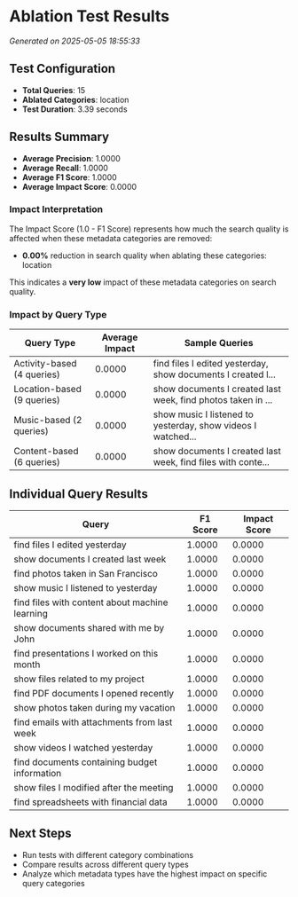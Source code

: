 # Ablation Test Results

*Generated on 2025-05-05 18:55:33*

## Test Configuration

- **Total Queries**: 15
- **Ablated Categories**: location
- **Test Duration**: 3.39 seconds

## Results Summary

- **Average Precision**: 1.0000
- **Average Recall**: 1.0000
- **Average F1 Score**: 1.0000
- **Average Impact Score**: 0.0000

### Impact Interpretation

The Impact Score (1.0 - F1 Score) represents how much the search quality is affected when these metadata categories are removed:

- **0.00%** reduction in search quality when ablating these categories: location

This indicates a **very low** impact of these metadata categories on search quality.

### Impact by Query Type

| Query Type | Average Impact | Sample Queries |
|------------|----------------|----------------|
| Activity-based (4 queries) | 0.0000 | find files I edited yesterday, show documents I created l... |
| Location-based (9 queries) | 0.0000 | show documents I created last week, find photos taken in ... |
| Music-based (2 queries) | 0.0000 | show music I listened to yesterday, show videos I watched... |
| Content-based (6 queries) | 0.0000 | show documents I created last week, find files with conte... |

## Individual Query Results

| Query | F1 Score | Impact Score |
|-------|----------|-------------|
| find files I edited yesterday | 1.0000 | 0.0000 |
| show documents I created last week | 1.0000 | 0.0000 |
| find photos taken in San Francisco | 1.0000 | 0.0000 |
| show music I listened to yesterday | 1.0000 | 0.0000 |
| find files with content about machine learning | 1.0000 | 0.0000 |
| show documents shared with me by John | 1.0000 | 0.0000 |
| find presentations I worked on this month | 1.0000 | 0.0000 |
| show files related to my project | 1.0000 | 0.0000 |
| find PDF documents I opened recently | 1.0000 | 0.0000 |
| show photos taken during my vacation | 1.0000 | 0.0000 |
| find emails with attachments from last week | 1.0000 | 0.0000 |
| show videos I watched yesterday | 1.0000 | 0.0000 |
| find documents containing budget information | 1.0000 | 0.0000 |
| show files I modified after the meeting | 1.0000 | 0.0000 |
| find spreadsheets with financial data | 1.0000 | 0.0000 |

## Next Steps

- Run tests with different category combinations
- Compare results across different query types
- Analyze which metadata types have the highest impact on specific query categories
